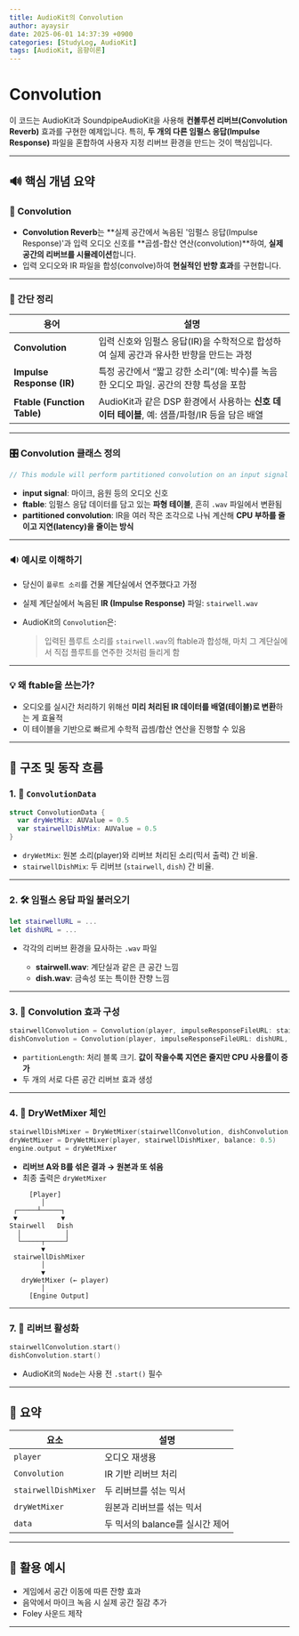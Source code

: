 ```yaml
---
title: AudioKit의 Convolution
author: ayaysir
date: 2025-06-01 14:37:39 +0900
categories: [StudyLog, AudioKit]
tags: [AudioKit, 음향이론]
---
```


# Convolution

이 코드는 AudioKit과 SoundpipeAudioKit을 사용해 **컨볼루션 리버브(Convolution Reverb)** 효과를 구현한 예제입니다. 특히, **두 개의 다른 임펄스 응답(Impulse Response)** 파일을 혼합하여 사용자 지정 리버브 환경을 만드는 것이 핵심입니다.

---

## 🔊 핵심 개념 요약

### 🔹 Convolution

* **Convolution Reverb**는 **실제 공간에서 녹음된 '임펄스 응답(Impulse Response)'과 입력 오디오 신호를 \*\*곱셈-합산 연산(convolution)\*\*하여, **실제 공간의 리버브를 시뮬레이션**합니다.
* 입력 오디오와 IR 파일을 합성(convolve)하여 **현실적인 반향 효과**를 구현합니다.

---

### 📌 간단 정리

| 용어                          | 설명                                                              |
| --------------------------- | --------------------------------------------------------------- |
| **Convolution**             | 입력 신호와 임펄스 응답(IR)을 수학적으로 합성하여 실제 공간과 유사한 반향을 만드는 과정             |
| **Impulse Response (IR)**   | 특정 공간에서 “짧고 강한 소리”(예: 박수)를 녹음한 오디오 파일. 공간의 잔향 특성을 포함            |
| **Ftable (Function Table)** | AudioKit과 같은 DSP 환경에서 사용하는 **신호 데이터 테이블**, 예: 샘플/파형/IR 등을 담은 배열 |

---

### 🎛️ Convolution 클래스 정의

```swift
// This module will perform partitioned convolution on an input signal using an ftable as an impulse response.
```

* **input signal**: 마이크, 음원 등의 오디오 신호
* **ftable**: 임펄스 응답 데이터를 담고 있는 **파형 테이블**, 흔히 `.wav` 파일에서 변환됨
* **partitioned convolution**: IR을 여러 작은 조각으로 나눠 계산해 **CPU 부하를 줄이고 지연(latency)을 줄이는 방식**

---

### 🔉 예시로 이해하기

* 당신이 `플루트 소리`를 건물 계단실에서 연주했다고 가정
* 실제 계단실에서 녹음된 **IR (Impulse Response)** 파일: `stairwell.wav`
* AudioKit의 `Convolution`은:

  > 입력된 플루트 소리를 `stairwell.wav`의 ftable과 합성해,
  > 마치 그 계단실에서 직접 플루트를 연주한 것처럼 들리게 함

---

### 💡 왜 ftable을 쓰는가?

* 오디오를 실시간 처리하기 위해선 **미리 처리된 IR 데이터를 배열(테이블)로 변환**하는 게 효율적
* 이 테이블을 기반으로 빠르게 수학적 곱셈/합산 연산을 진행할 수 있음

---

## 🧱 구조 및 동작 흐름

### 1. 🔧 `ConvolutionData`

```swift
struct ConvolutionData {
  var dryWetMix: AUValue = 0.5
  var stairwellDishMix: AUValue = 0.5
}
```

* `dryWetMix`: 원본 소리(player)와 리버브 처리된 소리(믹서 출력) 간 비율.
* `stairwellDishMix`: 두 리버브 (`stairwell`, `dish`) 간 비율.

---

### 2. 🛠️ 임펄스 응답 파일 불러오기

```swift
let stairwellURL = ...
let dishURL = ...
```

* 각각의 리버브 환경을 묘사하는 `.wav` 파일

  * **stairwell.wav**: 계단실과 같은 큰 공간 느낌
  * **dish.wav**: 금속성 또는 특이한 잔향 느낌

---

### 3. 🔄 Convolution 효과 구성

```swift
stairwellConvolution = Convolution(player, impulseResponseFileURL: stairwellURL, partitionLength: 8192)
dishConvolution = Convolution(player, impulseResponseFileURL: dishURL, partitionLength: 8192)
```

* `partitionLength`: 처리 블록 크기. **값이 작을수록 지연은 줄지만 CPU 사용률이 증가**
* 두 개의 서로 다른 공간 리버브 효과 생성

---

### 4. 🔀 DryWetMixer 체인

```swift
stairwellDishMixer = DryWetMixer(stairwellConvolution, dishConvolution, balance: 0.5)
dryWetMixer = DryWetMixer(player, stairwellDishMixer, balance: 0.5)
engine.output = dryWetMixer
```

* **리버브 A와 B를 섞은 결과 → 원본과 또 섞음**
* 최종 출력은 `dryWetMixer`

```plaintext
     [Player]
        │
 ┌─────┴─────┐
 ▼           ▼
Stairwell   Dish
  │           │
  └─────┬─────┘
        ▼
 stairwellDishMixer
        │
        ▼
   dryWetMixer (← player)
        │
     [Engine Output]
```

---

### 7. 🧪 리버브 활성화

```swift
stairwellConvolution.start()
dishConvolution.start()
```

* AudioKit의 `Node`는 사용 전 `.start()` 필수

---

## 🧩 요약

| 요소                   | 설명                    |
| -------------------- | --------------------- |
| `player`             | 오디오 재생용               |
| `Convolution`        | IR 기반 리버브 처리          |
| `stairwellDishMixer` | 두 리버브를 섞는 믹서          |
| `dryWetMixer`        | 원본과 리버브를 섞는 믹서        |
| `data`               | 두 믹서의 balance를 실시간 제어 |

---

## 📌 활용 예시

* 게임에서 공간 이동에 따른 잔향 효과
* 음악에서 마이크 녹음 시 실제 공간 질감 추가
* Foley 사운드 제작

---
